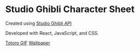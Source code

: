# Studio Ghibli Character Sheet

Created using [Studio Ghibli API](https://ghibliapi.herokuapp.com/#)

Developed with React, JavaScript, and CSS.

[Totoro GIF](https://gfycat.com/freepiercinghamster)
[Wallpaper](wallpaper.dog)